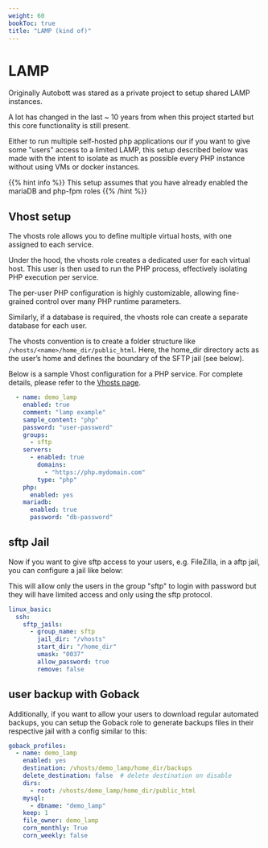 ```yaml
---
weight: 60
bookToc: true
title: "LAMP (kind of)"
---
```


# LAMP

Originally Autobott was stared as a private project to setup shared LAMP instances.

A lot has changed in the last ~ 10 years from when this project started but this core functionality is still present.

Either to run multiple self-hosted php applications our if you want to give some "users" access to a limited LAMP, 
this setup described below was made with the intent to isolate as much as possible every PHP instance without using
VMs or docker instances.


{{% hint info %}}
This setup assumes that you have already enabled the mariaDB and php-fpm roles
{{% /hint %}}

##  Vhost setup

The vhosts role allows you to define multiple virtual hosts, with one assigned to each service.

Under the hood, the vhosts role creates a dedicated user for each virtual host. This user is then used to run the PHP 
process, effectively isolating PHP execution per service.

The per-user PHP configuration is highly customizable, allowing fine-grained control over many PHP runtime parameters.

Similarly, if a database is required, the vhosts role can create a separate database for each user.

The vhosts convention is to create a folder structure like `/vhosts/<name>/home_dir/public_html`.
Here, the home_dir directory acts as the user’s home and defines the boundary of the SFTP jail (see below).

Below is a sample Vhost configuration for a PHP service. For complete details, please refer to the [Vhosts page](/todo).

```yaml
  - name: demo_lamp
    enabled: true
    comment: "lamp example"
    sample_content: "php"
    password: "user-password"
    groups:
      - sftp
    servers:
      - enabled: true
        domains:
          - "https://php.mydomain.com"
        type: "php"
    php:
      enabled: yes
    mariadb:
      enabled: true
      password: "db-password"

```
## sftp Jail
Now if you want to give sftp access to your users, e.g. FileZilla, in a aftp jail, you can configure a jail like below:

This will allow only the users in the group "sftp" to login with password but they will have limited access and only
using the sftp protocol.
```yaml 
linux_basic:
  ssh:
    sftp_jails:
      - group_name: sftp
        jail_dir: "/vhosts"
        start_dir: "/home_dir" 
        umask: "0037"          
        allow_password: true
        remove: false 
```

## user backup with Goback

Additionally, if you want to allow your users to download regular automated backups, you can setup the Goback role
to generate backups files in their respective jail with a config similar to this: 

```yaml
goback_profiles:
  - name: demo_lamp
    enabled: yes
    destination: /vhosts/demo_lamp/home_dir/backups
    delete_destination: false  # delete destination on disable
    dirs:
      - root: /vhosts/demo_lamp/home_dir/public_html
    mysql:
      - dbname: "demo_lamp"
    keep: 1
    file_owner: demo_lamp
    corn_monthly: True
    corn_weekly: false



```